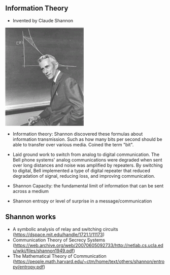## Information Theory

* Invented by Claude Shannon

![shannon](shannon.gif)

* Information theory: Shannon discovered these formulas about information transmission. Such as how many bits per second should be able to transfer over various media. Coined the term "bit".

* Laid ground work to switch from analog to digital communication. The Bell phone systems' analog communications were degraded when sent over long distances and noise was amplified by repeaters. By switching to digital, Bell implemented a type of digital repeater that reduced degradation of signal, reducing loss, and improving communication. 

* Shannon Capacity: the fundamental limit of information that can be sent across a medium

* Shannon entropy or level of surprise in a message/communication

## Shannon works

* A symbolic analysis of relay and switching circuits (https://dspace.mit.edu/handle/1721.1/11173)
* Communication Theory of Secrecy Systems (https://web.archive.org/web/20070605092733/http://netlab.cs.ucla.edu/wiki/files/shannon1949.pdf)
* The Mathematical Theory of Communication (https://people.math.harvard.edu/~ctm/home/text/others/shannon/entropy/entropy.pdf)
